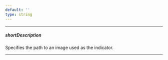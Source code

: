 ```yaml
---
default: ''
type: string
---
```

---
##### shortDescription
Specifies the path to an image used as the indicator.

---

